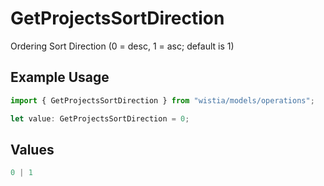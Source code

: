 # GetProjectsSortDirection

Ordering Sort Direction (0 = desc, 1 = asc; default is 1)

## Example Usage

```typescript
import { GetProjectsSortDirection } from "wistia/models/operations";

let value: GetProjectsSortDirection = 0;
```

## Values

```typescript
0 | 1
```